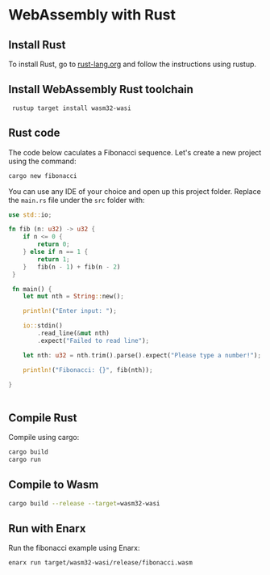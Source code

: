 # WebAssembly with Rust

## Install Rust

To install Rust, go to [rust-lang.org](https://www.rust-lang.org/tools/install) and follow the instructions using rustup.

## Install WebAssembly Rust toolchain

```
 rustup target install wasm32-wasi
```

## Rust code

The code below caculates a Fibonacci sequence. Let's create a new project using the command:

```bash
cargo new fibonacci
```

You can use any IDE of your choice and open up this project folder. Replace the `main.rs` file under the `src` folder with:
  
```rust
use std::io;

fn fib (n: u32) -> u32 {
    if n <= 0 {
        return 0;
    } else if n == 1 {
        return 1;
    }   fib(n - 1) + fib(n - 2)
 }

 fn main() {
    let mut nth = String::new();

    println!("Enter input: ");

    io::stdin()
        .read_line(&mut nth)
        .expect("Failed to read line");

    let nth: u32 = nth.trim().parse().expect("Please type a number!");

    println!("Fibonacci: {}", fib(nth));
    
}
  
```

## Compile Rust

Compile using cargo:

``` bash
cargo build
cargo run
```

## Compile to Wasm

```bash
cargo build --release --target=wasm32-wasi
```

## Run with Enarx

Run the fibonacci example using Enarx:

```bash
enarx run target/wasm32-wasi/release/fibonacci.wasm
```

	
